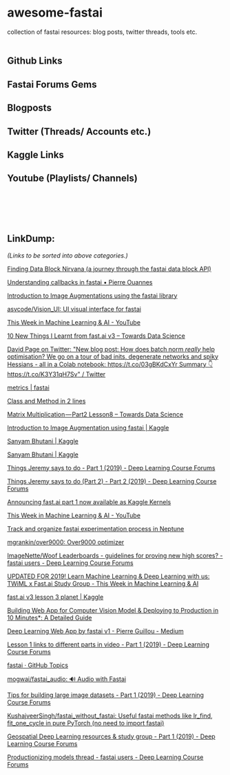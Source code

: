# awesome-fastai
collection of fastai resources: blog posts, twitter threads, tools etc.
<br></br>


## Github Links
## Fastai Forums Gems
## Blogposts
## Twitter (Threads/ Accounts etc.)
## Kaggle Links
## Youtube (Playlists/ Channels)


<br></br>
<br></br>
## LinkDump: 
*(Links to be sorted into above categories.)*

[Finding Data Block Nirvana (a journey through the fastai data block API)](https://blog.usejournal.com/finding-data-block-nirvana-a-journey-through-the-fastai-data-block-api-c38210537fe4)

[Understanding callbacks in fastai • Pierre Ouannes](https://pouannes.github.io/blog/callbacks-fastai/)

[Introduction to Image Augmentations using the fastai library](https://hackernoon.com/introduction-to-image-augmentations-using-the-fastai-library-692dfaa2da42)

[asvcode/Vision_UI: UI visual interface for fastai](https://github.com/asvcode/Vision_UI)

[This Week in Machine Learning & AI - YouTube](https://www.youtube.com/channel/UC7kjWIK1H8tfmFlzZO-wHMw/playlists)

[10 New Things I Learnt from fast.ai v3 – Towards Data Science](https://towardsdatascience.com/10-new-things-i-learnt-from-fast-ai-v3-4d79c1f07e33)

[David Page on Twitter: "New blog post: How does batch norm _really_ help optimisation? We go on a tour of bad inits, degenerate networks and spiky Hessians - all in a Colab notebook: https://t.co/03gBKdCxYr Summary 👇 https://t.co/K3Y31qH7Sv" / Twitter](https://mobile.twitter.com/dcpage3/status/1141700299071066112)

[metrics | fastai](https://docs.fast.ai/metrics.html)

[Class and Method in 2 lines](https://pbs.twimg.com/media/D9oEBy1VUAA8jfa?format=jpg&name=large)

[Matrix Multiplication — Part2 Lesson8 – Towards Data Science](https://towardsdatascience.com/matrix-multiplication-part2-lesson8-34c9b77855c4)

[Introduction to Image Augmentation using fastai | Kaggle](https://www.kaggle.com/init27/introduction-to-image-augmentation-using-fastai)

[Sanyam Bhutani | Kaggle](https://www.kaggle.com/init27/discussion)

[Sanyam Bhutani | Kaggle](https://www.kaggle.com/init27/kernels)

[Things Jeremy says to do - Part 1 (2019) - Deep Learning Course Forums](https://forums.fast.ai/t/things-jeremy-says-to-do/36682)

[Things Jeremy says to do (Part 2) - Part 2 (2019) - Deep Learning Course Forums](https://forums.fast.ai/t/things-jeremy-says-to-do-part-2/41533)

[Announcing fast.ai part 1 now available as Kaggle Kernels](https://towardsdatascience.com/announcing-fast-ai-part-1-now-available-as-kaggle-kernels-8ef4ca3b9ce6)

[This Week in Machine Learning & AI - YouTube](https://www.youtube.com/channel/UC7kjWIK1H8tfmFlzZO-wHMw/playlists)

[Track and organize fastai experimentation process in Neptune](https://medium.com/neptune-ml/track-and-organize-fastai-experimentation-process-in-neptune-78ec8d6b18b0)

[mgrankin/over9000: Over9000 optimizer](https://github.com/mgrankin/over9000)

[ImageNette/Woof Leaderboards - guidelines for proving new high scores? - fastai users - Deep Learning Course Forums](https://forums.fast.ai/t/imagenette-woof-leaderboards-guidelines-for-proving-new-high-scores/52714/19)

[UPDATED FOR 2019! Learn Machine Learning & Deep Learning with us: TWiML x Fast.ai Study Group - This Week in Machine Learning & AI](https://twimlai.com/twiml-x-fast-ai/)

[fast.ai v3 lesson 3 planet | Kaggle](https://www.kaggle.com/hortonhearsafoo/fast-ai-v3-lesson-3-planet)

[Building Web App for Computer Vision Model & Deploying to Production in 10 Minutes\*: A Detailed Guide](https://towardsdatascience.com/building-web-app-for-computer-vision-model-deploying-to-production-in-10-minutes-a-detailed-ec6ac52ec7e4)

[Deep Learning Web App by fastai v1 - Pierre Guillou - Medium](https://medium.com/@pierre_guillou/deep-learning-web-app-by-fastai-v1-3ab4c20b7cac)

[Lesson 1 links to different parts in video - Part 1 (2019) - Deep Learning Course Forums](https://forums.fast.ai/t/lesson-1-links-to-different-parts-in-video/27581)

[fastai · GitHub Topics](https://github.com/topics/fastai)

[mogwai/fastai_audio: 🔊️ Audio with Fastai](https://github.com/mogwai/fastai_audio)

[Tips for building large image datasets - Part 1 (2019) - Deep Learning Course Forums](https://forums.fast.ai/t/tips-for-building-large-image-datasets/26688/6)

[KushajveerSingh/fastai_without_fastai: Useful fastai methods like lr_find, fit_one_cycle in pure PyTorch (no need to import fastai)](https://github.com/KushajveerSingh/fastai_without_fastai)

[Geospatial Deep Learning resources & study group - Part 1 (2019) - Deep Learning Course Forums](https://forums.fast.ai/t/geospatial-deep-learning-resources-study-group/31044)

[Productionizing models thread - fastai users - Deep Learning Course Forums](https://forums.fast.ai/t/productionizing-models-thread/28353)